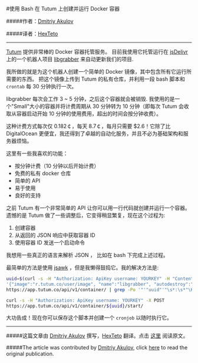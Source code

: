 #使用 Bash 在 Tutum 上创建并运行 Docker 容器

#####作者：[Dmitriy Akulov](https://twitter.com/jimaek/)

#####译者：[HexTeto](http://weibo.com/hexteto)
***

[Tutum](https://www.tutum.co/) 提供非常棒的 Docker 容器托管服务。
目前我使用它托管运行在
[jsDelivr](https://hacks.mozilla.org/2014/03/jsdelivr-the-advanced-open-source-public-cdn/)
上的一个机器人项目
[libgrabber](https://github.com/jsdelivr/libgrabber) 来自动更新我们的项目.

我所做的就是为这个机器人创建一个简单的 Docker 镜像，其中包含所有它运行所需要的东西。
把这个镜像上传到 Tutum 的私有仓库，并利用一段 bash 脚本和 `crontab` 每 30 分钟执行一次。

libgrabber 每次会工作 3 ~ 5 分钟，之后这个容器就会被销毁.
我使用的是一个"Small"大小的容器并将计费周期从 30 分钟转为 10 分钟（即每次 Tutum 会收取从容器启动开始 10 分钟的使用费用，超出的时间会按分钟收费）。

这种计费方式每次仅 0.182￠，每天 8.7￠，每月只需要 $2.6！它除了比 DigitalOcean 更便宜，我还得到了卓越的自动化服务，并且不必为基础架构和服务器烦恼。

这里有一些我喜欢的功能：

  - 按分钟计费（10 分钟以后开始计费）
  - 免费的私有 docker 仓库
  - 简单的 API
  - 易于使用
  - 良好的支持

之前 Tutum 有一个非常简单的 API 让你可以用一行代码就创建并运行一个容器。遗憾的是 Tutum 做了一些调整后，它变得稍显繁复，现在这个过程为:

  1. 创建容器
  2. 从返回的 JSON 响应中获取容器 ID
  3. 使用容器 ID 发送一个启动命令

我想用一些真正的语言来解析 JSON ， 比如在 bash 下完成上述过程。

最简单的方法是使用
[jsawk](https://github.com/micha/jsawk) ，但是我懒得鼓捣它。我的解决方法是:

```bash
uuid=$(curl -s -H "Authorization: ApiKey username: YOURKEY" -H "Content-Type: application/json" -d
'{"image":"r.tutum.co/user/image", "name":"libgrabber", "autodestroy":"ALWAYS", "container_size":"S"}'
https://app.tutum.co/api/v1/container/ | grep -Po '"'"uuid"'"\s*:\s*"\K([^"]*)' $1)

curl -s -H "Authorization: ApiKey username: YOURKEY" -X POST
https://app.tutum.co/api/v1/container/${uuid}/start/
```

大功告成！现在你可以保存这个脚本并创建一个 `cronjob` 以随时执行它。

***

#####这篇文章由 [Dmitriy Akulov](https://twitter.com/jimaek/) 撰写，[HexTeto](http://weibo.com/hexteto) 翻译。点击 [这里](http://dakulov.com/create-and-run-tutum-docker-containers-with-bash-and-cron/) 阅读原文。

#####The article was contributed by [Dmitriy Akulov](https://twitter.com/jimaek/), click [here](http://dakulov.com/create-and-run-tutum-docker-containers-with-bash-and-cron/) to read the original publication.

